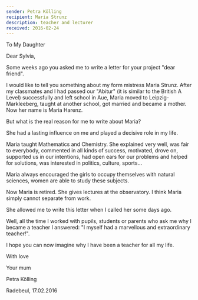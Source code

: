 ```yaml
---
sender: Petra Kölling
recipient: Maria Strunz
description: teacher and lecturer
received: 2016-02-24
---
```

To My Daughter

Dear Sylvia,

Some weeks ago you asked me to write a letter for your project "dear friend".

I would like to tell you something about my form mistress Maria Strunz. After my classmates and I had passed our "Abitur" (it is similar to the British A Level) successfully and left school in Aue, Maria moved to Leipzig-Markleeberg, taught at another school, got married and became a mother. Now her name is Maria Harenz.

But what is the real reason for me to write about Maria?

She had a lasting influence on me and played a decisive role in my life.

Maria taught Mathematics and Chemistry. She explained very well, was fair to everybody, commented in all kinds of success, motivated, drove on, supported us in our intentions, had open ears for our problems and helped for solutions, was interested in politics, culture, sports...

Maria always encouraged the girls to occupy themselves with natural sciences, women are able to study these subjects.

Now Maria is retired. She gives lectures at the observatory. I think Maria simply cannot separate from work.

She allowed me to write this letter when I called her some days ago.

Well, all the time I worked with pupils, students or parents who ask me why I became a teacher I answered: "I myself had a marvellous and extraordinary teacher!".

I hope you can now imagine why I have been a teacher for all my life.

With love

Your mum

Petra Kölling

Radebeul, 17.02.2016
